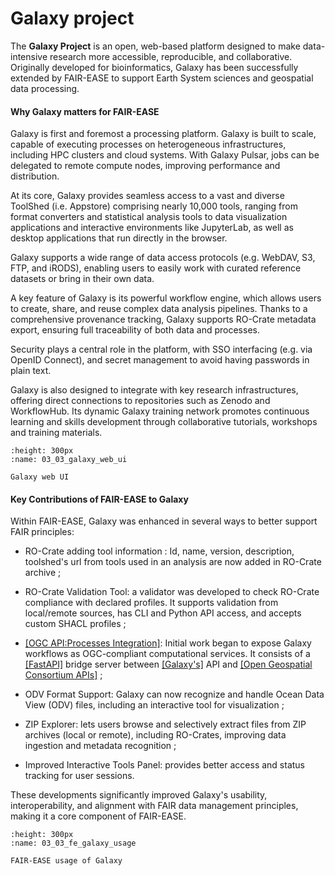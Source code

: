 # Galaxy project

The **Galaxy Project** is an open, web-based platform designed to make
data-intensive research more accessible, reproducible, and
collaborative. Originally developed for bioinformatics, Galaxy has been
successfully extended by FAIR-EASE to support Earth System sciences and
geospatial data processing.

#### Why Galaxy matters for FAIR-EASE 

Galaxy is first and foremost a processing platform. Galaxy is built to
scale, capable of executing processes on heterogeneous infrastructures,
including HPC clusters and cloud systems. With Galaxy Pulsar, jobs can
be delegated to remote compute nodes, improving performance and
distribution.

At its core, Galaxy provides seamless access to a vast and diverse
ToolShed (i.e. Appstore) comprising nearly 10,000 tools, ranging from
format converters and statistical analysis tools to data visualization
applications and interactive environments like JupyterLab, as well as
desktop applications that run directly in the browser.

Galaxy supports a wide range of data access protocols (e.g. WebDAV, S3,
FTP, and iRODS), enabling users to easily work with curated reference
datasets or bring in their own data.

A key feature of Galaxy is its powerful workflow engine, which allows
users to create, share, and reuse complex data analysis pipelines.
Thanks to a comprehensive provenance tracking, Galaxy supports RO-Crate
metadata export, ensuring full traceability of both data and processes.

Security plays a central role in the platform, with SSO interfacing
(e.g. via OpenID Connect), and secret management to avoid having
passwords in plain text.

Galaxy is also designed to integrate with key research infrastructures,
offering direct connections to repositories such as Zenodo and
WorkflowHub. Its dynamic Galaxy training network promotes continuous
learning and skills development through collaborative tutorials,
workshops and training materials.


```{figure} 03_03_galaxy_web_ui.png
:height: 300px
:name: 03_03_galaxy_web_ui

Galaxy web UI
```

#### Key Contributions of FAIR-EASE to Galaxy

Within FAIR-EASE, Galaxy was enhanced in several ways to better support
FAIR principles:

- RO-Crate adding tool information : Id, name, version, description,
  toolshed's url from tools used in an analysis are now added in
  RO-Crate archive ;

- RO-Crate Validation Tool: a validator was developed to check RO-Crate
  compliance with declared profiles. It supports validation from
  local/remote sources, has CLI and Python API access, and accepts
  custom SHACL profiles ;

- [[OGC API:Processes
  Integration]](https://github.com/dmeaux/fair-ease-galaxy-ogcapi):
  Initial work began to expose Galaxy workflows as OGC-compliant
  computational services. It consists of a
  [[FastAPI]](https://github.com/fastapi/fastapi) bridge
  server between [[Galaxy's]](https://usegalaxy.org/) API
  and [[Open Geospatial Consortium
  APIs]](https://ogc.org/publications) ;

- ODV Format Support: Galaxy can now recognize and handle Ocean Data
  View (ODV) files, including an interactive tool for visualization ;

- ZIP Explorer: lets users browse and selectively extract files from ZIP
  archives (local or remote), including RO-Crates, improving data
  ingestion and metadata recognition ;

- Improved Interactive Tools Panel: provides better access and status
  tracking for user sessions.

These developments significantly improved Galaxy's usability,
interoperability, and alignment with FAIR data management principles,
making it a core component of FAIR-EASE.


```{figure} 03_03_fe_galaxy_usage.png
:height: 300px
:name: 03_03_fe_galaxy_usage

FAIR-EASE usage of Galaxy
```
